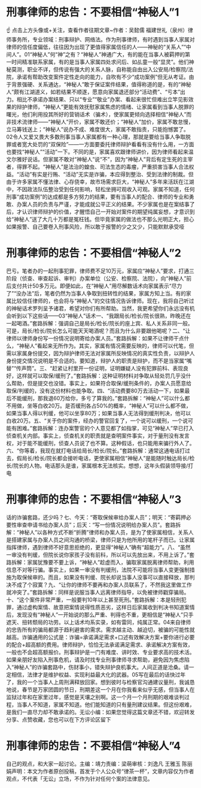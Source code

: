 # 刑事律师的忠告：不要相信“神秘人”1

☝ 点击上方头像或+关注，查看作者往期文章~作者：吴懿儒 福建世礼（泉州）律师事务所，专业领域：刑事辩护、网络法。作为刑事律师，有时遇到当事人家属对律师的信任度偏低，往往因为出现了更值得家属信任的人——神秘的“关系人”“中间人”。01“神秘人”何“神”之有？“神秘人”神通广大，有的能在当事人被羁押的第一时间精准联系家属，有的是当事人家属四处求问后、如乩童一般“显灵”。他们神秘莫测，职业不详，但传说有强大的关系人脉，自称能自由出入公安局/检察院/法院，承诺有帮助改变案件定性走向的能力，自吹有不少“成功案例”但无从考证。由于背景强硬、关系通达，“神秘人”敢于保证案件结果，值得称道的是，有的“神秘人”颇有江湖道义，如若结果不顺遂，愿意向家属退还部分“活动费”、“亏本”出力。相比不承诺办案结果、只以“专业”“敬业”办案、看起来很忙但难出立竿见影效果的辩护律师，“神秘人”更能有效抚慰家属焦虑的情绪、让家属看到当事人脱罪的曙光，他们利用投其所好的营销话术（骗术），使家属更倾向选择相信“神秘人”而非技术流律师——“神秘人”开价，家属不敢还价；“神秘人”加价，家属不敢怠慢，立马筹钱送上；“神秘人”说办不成、难度很大，家属不敢指责，只能抱憾罢了。02令人又爱又畏大多数刑事当事人家属都有一种心理，那就是要给当事人争取脱罪或者宽大处罚的“双保险”——一方面要委托律师辩护看看有没有什么用，一方面也要找“神秘人”“活动”一下。不同的是，家属喜欢跟律师讲价，因为律师看起来温文尔雅好说话。但家属不敢对“神秘人”说“不”，因为“神秘人”背后有定生死的主宰者，得罪不起。“神秘人”是法治的蝗虫、司法生态的毒瘤，严重损害当事人合法权益。“活动”有实是行贿、“活动”无实是诈骗，本应得到整治、受到法律的制裁。但由于许多家属不懂法律、心存侥幸，故市场需求巨大，“神秘人”多年来活跃在江湖中，不因政法队伍整治受到任何影响，轻松坐拥可观收入可观。家属不知道，任何刑事“成功案例”的达成都是多方努力的结果，要有当事人的配合、律师的专业和勇敢、办案人员的负责与严谨，才能成就公平正义的结果。不少家属也是在案结事了后，才认识律师辩护的价值，才醒悟自己一开始对案件的期望纯属妄想，才意识到给“神秘人”送了大几十万都是冤枉钱。但毕竟家属的做法也不那么光明正大，担心如果报警、自己要卷入刑事风险，所以敢于报警的少之又少，只能默默承受哑

# 刑事律师的忠告：不要相信“神秘人”2

巴亏。笔者办的一起刑事犯罪，律师费不足10万元，家属应“神秘人”要求，打通三阶段（侦查、审查起诉、审判）办案单位（公安、检察院、法院），向“神秘人”前后支付共计50多万元。即便如此，在“神秘人”用尽解数话术向家属表示“尽力了”“没办法”后，笔者仍然为当事人争取到扭转性的结果，家属方知上当。有的家属比较信任律师的，也会将与“神秘人”的交往情况告诉律师。现在，我将自己听过的神秘话术罗列呈予诸君，希望对你们有所帮助。当然，我更希望你们永远没有机会听到以下这些话——03“神秘人”话术一、“我跟局长/检长/院长很熟，昨晚还在一起喝酒。”套路拆解：强调自己是局长/检长/院长的座上宾、私人关系非同一般。可是，局长/检长/院长怎么可能天天喝酒呢？而且为什么非要跟他喝呢？二、“让律师以律师身份写一份情况说明寄给办案人员。”套路拆解：如果不让律师干点什么，“神秘人”看起来无所作为。其实，家属有情况需要反映的，律师可以代笔，但需以家属身份提交，因为辩护律师无法对家属所反映情况的真实性负责，以辩护人身份提交情况说明是不合适的。要知道，辩护人的职责是辩护，而不是当家属“嘴替”“传声筒”。三、“赶紧让村里开一份证明，证明嫌疑人没有犯罪前科、表现良好，这样就可以取保/缓刑了。”套路拆解：这种证明材料对争取从轻处罚几乎没什么帮助，但是提交也没错。事实上，如果符合取保/缓刑条件的，办案人员愿意给取保/判缓的，没有这份材料也能争取。四、“活动费要80万去活动一下，如果最后不能缓刑，那我退60万给你，多亏了算我的。”套路拆解：“神秘人”可以什么都不用做，坐等白收20万。是否缓刑各占50%的概率，“神秘人”可以什么都不做，如果当事人得以判缓，他可以坐享80万；如果当事人无法得到缓刑判决，他可以白收20万。五、“关于你的案件，经办的警官回复了，一个说可以缓刑，一个说可能有困难。”套路拆解：连办案警官的个人意见都了如指掌，可见“神秘人”早已打入侦查机关内部。事实上，侦查机关的职责就是查明案件事实，对于量刑没有发言权，对于能不能缓刑，侦查人员说了也不算。这种假话，也只能用来骗行外人了。六、“你等着，我现在就打电话给局长/检长/院长。”套路拆解：通常这通电话打过去，假局长/检长/院长都会接听电话，更使家属相信“神秘人”是能随时触达局长/检长/院长的人物。电话那头是谁，家属根本无法核实。想想，这年头假装领导接/打电

# 刑事律师的忠告：不要相信“神秘人”3

话的诈骗套路，还少吗？七、今天：“寄取保候审给办案人员”；明天：“寄羁押必要性审查申请书给办案人员”；后天：“写一份情况说明给办案人员”。套路拆解：“神秘人”以各种方式不断“折腾”律师和办案人员，是为了使家属相信，关系人是搭建家属与办案人员之间沟通的桥梁，律师只是为他所用的笔杆子而已。让家属指挥律师，遇到律师不好意思拒绝的，更显得“神秘人”确有“超能力”。八、“虽然一审没有判缓，但院长说你家孩子没有前科，所以可以先放出来，不用上诉了。”套路拆解：家属犹豫要不要上诉，“神秘人”趁虚而入，骗取家属脱离律师帮助，利用信息不对等行骗。事实上，如果一审没有判缓刑，法院不可能将当事人变更强制措施为取保候审的。而且，如果没有判缓、院长却说当事人没事可以直接释放，那判决不成了个寂寞？九、“让你的律师不要再和办案人员联系了，不然我这里做工作就冲突了。”套路拆解：同样是说服当事人远离律师指导，以免被律师戳穿骗局。十、“这个案件非常严重，一般要判10年以上甚至死刑。”套路拆解：本是轻刑犯罪，通过虚构案情、故意把案情说得性质恶劣，这样日后家属收到判决书知道案情后，发现没有“神秘人”一开始说的那么严重、判得也不重，更相信是“神秘人”只手遮天、扭转颓局的功劳。以上话术均系实录，如有雷同，纯属正常。04来自律师的忠告所有的骗局都源于趋利避害的需求。需求越主动、越迫切，被骗的可能性就越高。诈骗通用的公式是：诈骗=承诺满足需求+口述有效解决方案+要你进行必要的配合+超高额的费用。律师辩护，恰恰无法承诺满足需求、承诺解决方案有效，一般也不会超高额报价。刑事辩护是一门有难度、讲时效、专业要求高的技术活。如果亲朋好友陷入刑事危机，请及时找专业刑事律师寻求帮助，避免因为焦虑陷入“神秘人”的诈骗套路中，伤财事小，错失辩护良机事大。人间正道是沧桑。请一定相信，法律才是维护权益、实现利益最大化的武器。05写在最后的话快过年了，我的一个当事人上周刑满释放回家。想到彼时与检察官沟通建议量刑，我诚恳地说，春节是万家团圆的节日，刑期差这一个月在你我看来似乎无感，但当事人在监狱过年和在家里过年，感觉是天壤之别啊。这一个月一个月刑期的艰难谈判过程，当事人不知道，家属不知道。他们能知道的只有量刑建议结果。但这份艰难，是我们一直尽力却不敢承诺的。无讼小编：如果您觉得这篇文章还不错，欢迎转发分享、点赞收藏，您也可以在下方评论区留下

# 刑事律师的忠告：不要相信“神秘人”4

自己的观点，和大家一起讨论。主编：靖力责编：梁萌审核：刘逸凡 王雅玉 陈丽娟声明：本文为作者原创投稿，首发于个人公众号“律茶一杯”，文章内容仅为作者观点，不代表「无讼」立场，不作为针对任何个案的法律意见。

